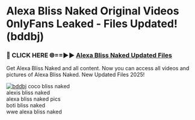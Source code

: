 # Alexa Bliss Naked Original Videos 0nlyFans Leaked - Files Updated! (bddbj)

<h3>🔴 CLICK HERE 🌐==►► <a href="https://tinyurl.com/up5wt9bj" rel="nofollow">Alexa Bliss Naked Updated Files</a></h3>

Get Alexa Bliss Naked and all content. Now you can access all videos and pictures of Alexa Bliss Naked. New Updated Files 2025!

[![bddbj](https://i.imgur.com/ABiUzMV.gif)](https://tinyurl.com/up5wt9bj)
coco bliss naked<br>
alexis bliss naked<br>
alexa bliss naked pics<br>
boti bliss naked<br>
wwe alexa bliss naked